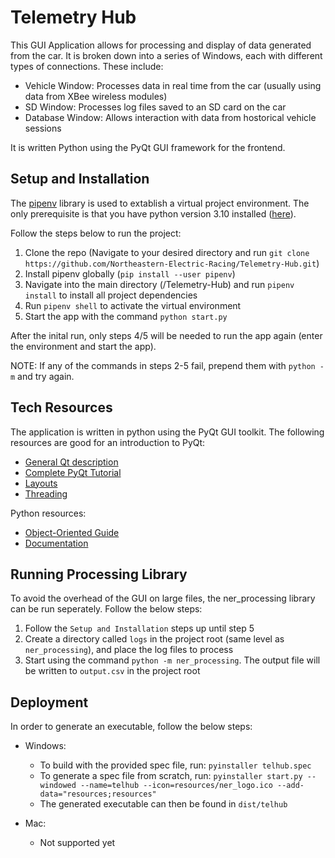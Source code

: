 # Telemetry Hub
This GUI Application allows for processing and display of data generated from the car. It is broken down into a series of Windows, each with different types of connections. These include:
- Vehicle Window: Processes data in real time from the car (usually using data from XBee wireless modules)
- SD Window: Processes log files saved to an SD card on the car
- Database Window: Allows interaction with data from hostorical vehicle sessions

It is written Python using the PyQt GUI framework for the frontend.

## Setup and Installation
The [pipenv](https://pypi.org/project/pipenv/) library is used to extablish a virtual project environment. The only prerequisite is that you have python version 3.10 installed ([here](https://www.python.org/downloads/)).

Follow the steps below to run the project:
1. Clone the repo (Navigate to your desired directory and run `git clone https://github.com/Northeastern-Electric-Racing/Telemetry-Hub.git`)
2. Install pipenv globally (`pip install --user pipenv`)
3. Navigate into the main directory (/Telemetry-Hub) and run `pipenv install` to install all project dependencies
4. Run `pipenv shell` to activate the virtual environment
5. Start the app with the command `python start.py`

After the inital run, only steps 4/5 will be needed to run the app again (enter the environment and start the app).

NOTE: If any of the commands in steps 2-5 fail, prepend them with `python -m` and try again.

## Tech Resources
The application is written in python using the PyQt GUI toolkit. The following resources are good for an introduction to PyQt:
- [General Qt description](https://wiki.qt.io/About_Qt)
- [Complete PyQt Tutorial](https://www.pythonguis.com/pyqt6-tutorial/)
- [Layouts](https://realpython.com/python-pyqt-layout/)
- [Threading](https://realpython.com/python-pyqt-qthread/)

Python resources:
- [Object-Oriented Guide](https://www.pythontutorial.net/python-oop/)
- [Documentation](https://realpython.com/documenting-python-code/)

## Running Processing Library
To avoid the overhead of the GUI on large files, the ner_processing library can be run seperately. Follow the below steps:
1. Follow the `Setup and Installation` steps up until step 5
2. Create a directory called `logs` in the project root (same level as `ner_processing`), and place the log files to process
3. Start using the command `python -m ner_processing`. The output file will be written to `output.csv` in the project root


## Deployment
In order to generate an executable, follow the below steps:
- Windows:
    - To build with the provided spec file, run: `pyinstaller telhub.spec`
    - To generate a spec file from scratch, run: `pyinstaller start.py --windowed --name=telhub --icon=resources/ner_logo.ico --add-data="resources;resources"`
    - The generated executable can then be found in `dist/telhub`

- Mac:
    - Not supported yet
